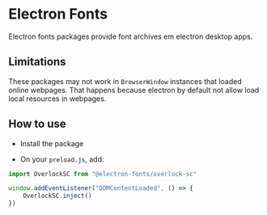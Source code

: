 # Electron Fonts

Electron fonts packages provide font archives em electron desktop apps.

## Limitations

These packages may not work in `BrowserWindow` instances that loaded online webpages. That happens because electron by default not allow load local resources in webpages.

## How to use

* Install the package

* On your `preload.js`, add:

```ts
import OverlockSC from "@electron-fonts/overlock-sc"

window.addEventListener("DOMContentLoaded", () => {
    OverlockSC.inject()
})
```